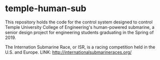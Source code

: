 # temple-human-sub
This repository holds the code for the control system designed to control Temple University College of Engineering's human-powered submarine, a senior design project for engineering students graduating in the Spring of 2019.

The Internation Submarine Race, or ISR, is a racing competition held in the U.S. and Europe.
LINK: http://internationalsubmarineraces.org/
